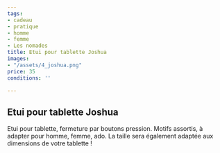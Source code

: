 ```yaml
---
tags:
- cadeau
- pratique
- homme
- femme
- Les nomades
title: Etui pour tablette Joshua
images:
- "/assets/4_joshua.png"
price: 35
conditions: ''

---
```

## Etui pour tablette Joshua

Etui pour tablette, fermeture par boutons pression. Motifs assortis, à adapter pour homme, femme, ado. La taille sera également adaptée aux dimensions de votre tablette !